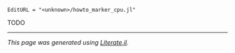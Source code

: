 ```@meta
EditURL = "<unknown>/howto_marker_cpu.jl"
```

TODO

---

*This page was generated using [Literate.jl](https://github.com/fredrikekre/Literate.jl).*

